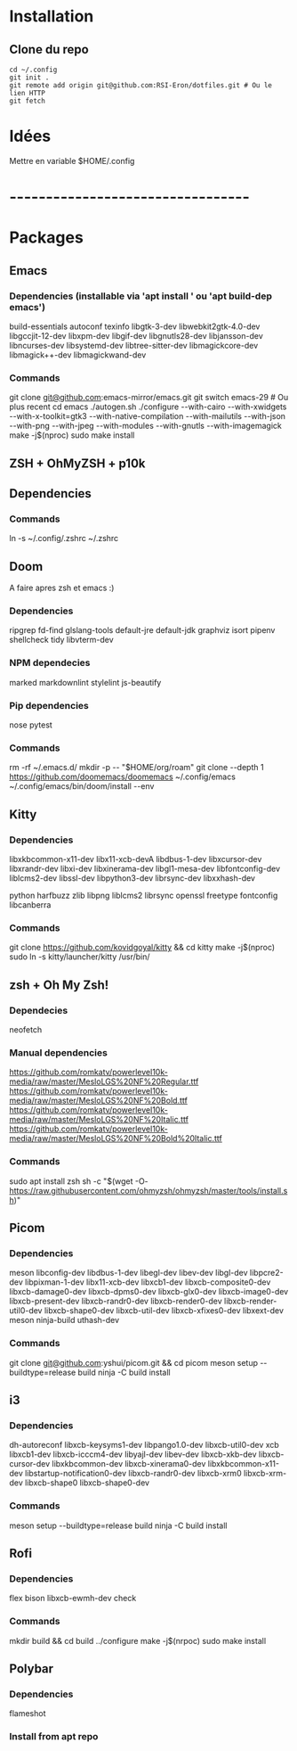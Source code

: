 # Installation

## Clone du repo
```
cd ~/.config
git init .
git remote add origin git@github.com:RSI-Eron/dotfiles.git # Ou le lien HTTP
git fetch
```


# Idées
Mettre en variable $HOME/.config


# ---------------------------------

# Packages

## Emacs

### Dependencies (installable via 'apt install <name>' ou 'apt build-dep emacs')
build-essentials
autoconf
texinfo
libgtk-3-dev
libwebkit2gtk-4.0-dev
libgccjit-12-dev
libxpm-dev
libgif-dev
libgnutls28-dev
libjansson-dev
libncurses-dev
libsystemd-dev
libtree-sitter-dev
libmagickcore-dev
libmagick++-dev
libmagickwand-dev

### Commands

git clone git@github.com:emacs-mirror/emacs.git
git switch emacs-29 # Ou plus recent
cd emacs
./autogen.sh
./configure --with-cairo --with-xwidgets --with-x-toolkit=gtk3 --with-native-compilation --with-mailutils  --with-json --with-png --with-jpeg --with-modules --with-gnutls --with-imagemagick
make -j$(nproc)
sudo make install



## ZSH + OhMyZSH + p10k

## Dependencies 

### Commands
ln -s ~/.config/.zshrc ~/.zshrc

## Doom

A faire apres zsh et emacs :)


### Dependencies
ripgrep
fd-find
glslang-tools
default-jre
default-jdk
graphviz
isort
pipenv
shellcheck
tidy
libvterm-dev


### NPM dependecies
marked
markdownlint
stylelint
js-beautify

### Pip dependencies
nose
pytest

### Commands
rm -rf ~/.emacs.d/
mkdir -p -- "$HOME/org/roam"
git clone --depth 1 https://github.com/doomemacs/doomemacs ~/.config/emacs
~/.config/emacs/bin/doom/install --env




## Kitty

### Dependencies
libxkbcommon-x11-dev
libx11-xcb-devA
libdbus-1-dev
libxcursor-dev
libxrandr-dev
libxi-dev
libxinerama-dev
libgl1-mesa-dev
libfontconfig-dev
liblcms2-dev
libssl-dev
libpython3-dev
librsync-dev
libxxhash-dev

python
harfbuzz
zlib
libpng
liblcms2
librsync
openssl
freetype
fontconfig
libcanberra


### Commands
git clone https://github.com/kovidgoyal/kitty && cd kitty
make -j$(nproc)
sudo ln -s kitty/launcher/kitty /usr/bin/


## zsh + Oh My Zsh!

### Dependecies
neofetch

### Manual dependencies
https://github.com/romkatv/powerlevel10k-media/raw/master/MesloLGS%20NF%20Regular.ttf
https://github.com/romkatv/powerlevel10k-media/raw/master/MesloLGS%20NF%20Bold.ttf
https://github.com/romkatv/powerlevel10k-media/raw/master/MesloLGS%20NF%20Italic.ttf
https://github.com/romkatv/powerlevel10k-media/raw/master/MesloLGS%20NF%20Bold%20Italic.ttf

### Commands
sudo apt install zsh
sh -c "$(wget -O- https://raw.githubusercontent.com/ohmyzsh/ohmyzsh/master/tools/install.sh)"



## Picom

### Dependencies
meson
libconfig-dev libdbus-1-dev libegl-dev libev-dev libgl-dev libpcre2-dev libpixman-1-dev libx11-xcb-dev libxcb1-dev libxcb-composite0-dev libxcb-damage0-dev libxcb-dpms0-dev libxcb-glx0-dev libxcb-image0-dev libxcb-present-dev libxcb-randr0-dev libxcb-render0-dev libxcb-render-util0-dev libxcb-shape0-dev libxcb-util-dev libxcb-xfixes0-dev libxext-dev meson ninja-build uthash-dev

### Commands
git clone git@github.com:yshui/picom.git  && cd picom
meson setup --buildtype=release build
ninja -C build install


## i3

### Dependencies
dh-autoreconf libxcb-keysyms1-dev libpango1.0-dev libxcb-util0-dev xcb libxcb1-dev libxcb-icccm4-dev libyajl-dev libev-dev libxcb-xkb-dev libxcb-cursor-dev libxkbcommon-dev libxcb-xinerama0-dev libxkbcommon-x11-dev libstartup-notification0-dev libxcb-randr0-dev libxcb-xrm0 libxcb-xrm-dev libxcb-shape0 libxcb-shape0-dev

### Commands
meson setup --buildtype=release build
ninja -C build install



## Rofi

### Dependencies
flex
bison
libxcb-ewmh-dev
check

### Commands
mkdir build && cd build
../configure
make -j$(nrpoc)
sudo make install


## Polybar

### Dependencies
flameshot

### Install from apt repo

